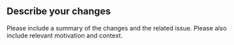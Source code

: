## Describe your changes

Please include a summary of the changes and the related issue. Please also include relevant motivation and context.

